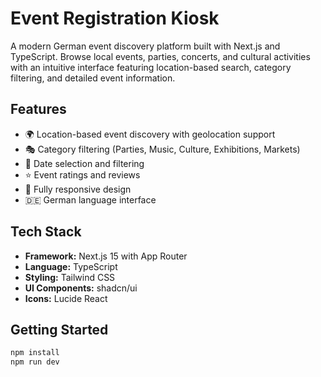 # Event Registration Kiosk

A modern German event discovery platform built with Next.js and TypeScript. Browse local events, parties, concerts, and cultural activities with an intuitive interface featuring location-based search, category filtering, and detailed event information.

## Features

- 🌍 Location-based event discovery with geolocation support
- 🎭 Category filtering (Parties, Music, Culture, Exhibitions, Markets)
- 📅 Date selection and filtering
- ⭐ Event ratings and reviews
- 📱 Fully responsive design
- 🇩🇪 German language interface

## Tech Stack

- **Framework:** Next.js 15 with App Router
- **Language:** TypeScript
- **Styling:** Tailwind CSS
- **UI Components:** shadcn/ui
- **Icons:** Lucide React

## Getting Started

```bash
npm install
npm run dev
